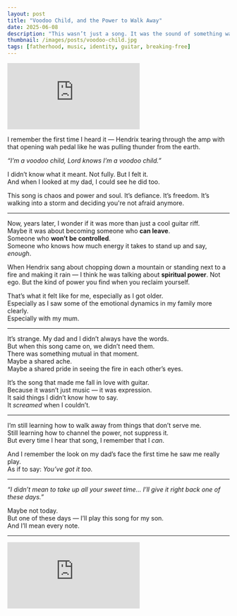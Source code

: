 ```yaml
---
layout: post
title: "Voodoo Child, and the Power to Walk Away"
date: 2025-06-08
description: "This wasn’t just a song. It was the sound of something waking up inside me. Something my dad heard too."
thumbnail: /images/posts/voodoo-child.jpg
tags: [fatherhood, music, identity, guitar, breaking-free]
---
```


<div class="video-container">
  <iframe src="https://www.youtube.com/embed/BN2g5TvNBs0"
    title="Jimi Hendrix - Voodoo Child (Slight Return) [Live]" 
    frameborder="0" allow="accelerometer; autoplay; clipboard-write; 
    encrypted-media; gyroscope; picture-in-picture; web-share" 
    allowfullscreen></iframe>
</div>


I remember the first time I heard it — Hendrix tearing through the amp with that opening wah pedal like he was pulling thunder from the earth.

*“I’m a voodoo child, Lord knows I’m a voodoo child.”*

I didn’t know what it meant. Not fully. But I felt it.  
And when I looked at my dad, I could see he did too.

This song is chaos and power and soul. It’s defiance. It’s freedom. It’s walking into a storm and deciding you're not afraid anymore.

---

Now, years later, I wonder if it was more than just a cool guitar riff.  
Maybe it was about becoming someone who **can leave**.  
Someone who **won’t be controlled**.  
Someone who knows how much energy it takes to stand up and say, *enough*.

When Hendrix sang about chopping down a mountain or standing next to a fire and making it rain — I think he was talking about **spiritual power**. Not ego. But the kind of power you find when you reclaim yourself.

That’s what it felt like for me, especially as I got older.  
Especially as I saw some of the emotional dynamics in my family more clearly.  
Especially with my mum.

---

It’s strange. My dad and I didn’t always have the words.  
But when this song came on, we didn’t need them.  
There was something mutual in that moment.  
Maybe a shared ache.  
Maybe a shared pride in seeing the fire in each other’s eyes.

It’s the song that made me fall in love with guitar.  
Because it wasn’t just music — it was expression.  
It said things I didn’t know how to say.  
It *screamed* when I couldn’t.

---

I’m still learning how to walk away from things that don’t serve me.  
Still learning how to channel the power, not suppress it.  
But every time I hear that song, I remember that I *can*.

And I remember the look on my dad’s face the first time he saw me really play.  
As if to say: *You’ve got it too.*

---

*“I didn’t mean to take up all your sweet time… I’ll give it right back one of these days.”*  

Maybe not today.  
But one of these days — I’ll play this song for my son.  
And I’ll mean every note.

---

<div class="video-container">
  <iframe src="https://www.youtube.com/embed/BN2g5TvNBs0"
    title="Jimi Hendrix - Voodoo Child (Slight Return) [Live]" 
    frameborder="0" allow="accelerometer; autoplay; clipboard-write; 
    encrypted-media; gyroscope; picture-in-picture; web-share" 
    allowfullscreen></iframe>
</div>
